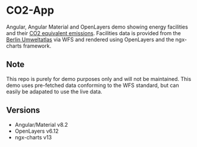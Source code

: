 # CO2-App

Angular, Angular Material and OpenLayers demo showing energy facilities and their [CO2 equivalent emissions](https://ec.europa.eu/eurostat/statistics-explained/index.php/Glossary:Carbon_dioxide_equivalent). Facilities data is provided from the [Berlin Umweltatlas](https://daten.berlin.de/datensaetze/co2-emissionen-durch-anlagen-nach-dem-treibhausgas-emissionshandelsgesetz-tehg-2) via WFS
and rendered using OpenLayers and the ngx-charts framework.


## Note
This repo is purely for demo purposes only and will not be maintained. This demo uses pre-fetched data conforming to the WFS standard, but can easily be adapated to use the live data.

## Versions
- Angular/Material v8.2
- OpenLayers v6.12
- ngx-charts v13
